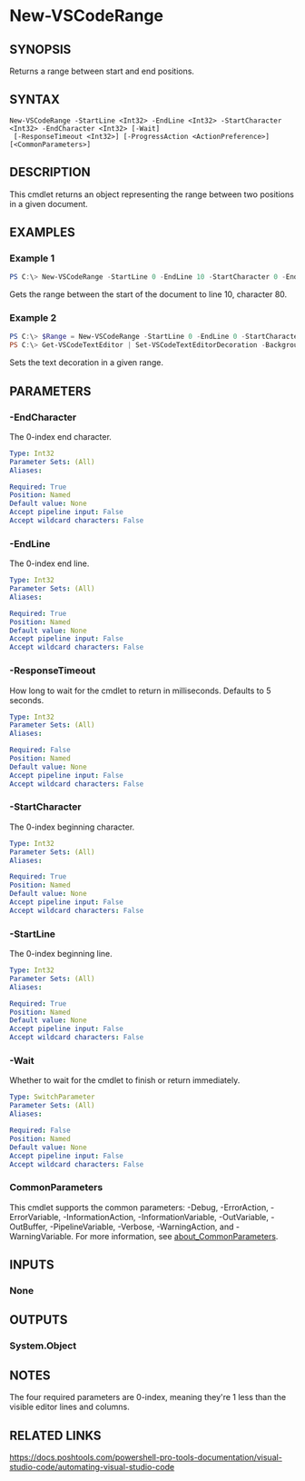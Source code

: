 ﻿---
external help file: PowerShellProTools.VSCode.dll-Help.xml
Module Name: PowerShellProTools.VSCode
online version:
schema: 2.0.0
---

# New-VSCodeRange

## SYNOPSIS
Returns a range between start and end positions.

## SYNTAX

```
New-VSCodeRange -StartLine <Int32> -EndLine <Int32> -StartCharacter <Int32> -EndCharacter <Int32> [-Wait]
 [-ResponseTimeout <Int32>] [-ProgressAction <ActionPreference>] [<CommonParameters>]
```

## DESCRIPTION
This cmdlet returns an object representing the range between two positions in a given document.

## EXAMPLES

### Example 1
```powershell
PS C:\> New-VSCodeRange -StartLine 0 -EndLine 10 -StartCharacter 0 -EndCharacter 80
```

Gets the range between the start of the document to line 10, character 80.

### Example 2
```powershell
PS C:\> $Range = New-VSCodeRange -StartLine 0 -EndLine 0 -StartCharacter 0 -EndCharacter 55
PS C:\> Get-VSCodeTextEditor | Set-VSCodeTextEditorDecoration -BackgroundColor 'descriptionForeground' -Range $Range -Key 12321 -FontWeight bold
```

Sets the text decoration in a given range.

## PARAMETERS

### -EndCharacter
The 0-index end character.

```yaml
Type: Int32
Parameter Sets: (All)
Aliases:

Required: True
Position: Named
Default value: None
Accept pipeline input: False
Accept wildcard characters: False
```

### -EndLine
The 0-index end line.

```yaml
Type: Int32
Parameter Sets: (All)
Aliases:

Required: True
Position: Named
Default value: None
Accept pipeline input: False
Accept wildcard characters: False
```

### -ResponseTimeout
How long to wait for the cmdlet to return in milliseconds. Defaults to 5 seconds.

```yaml
Type: Int32
Parameter Sets: (All)
Aliases:

Required: False
Position: Named
Default value: None
Accept pipeline input: False
Accept wildcard characters: False
```

### -StartCharacter
The 0-index beginning character.

```yaml
Type: Int32
Parameter Sets: (All)
Aliases:

Required: True
Position: Named
Default value: None
Accept pipeline input: False
Accept wildcard characters: False
```

### -StartLine
The 0-index beginning line.

```yaml
Type: Int32
Parameter Sets: (All)
Aliases:

Required: True
Position: Named
Default value: None
Accept pipeline input: False
Accept wildcard characters: False
```

### -Wait
Whether to wait for the cmdlet to finish or return immediately.

```yaml
Type: SwitchParameter
Parameter Sets: (All)
Aliases:

Required: False
Position: Named
Default value: None
Accept pipeline input: False
Accept wildcard characters: False
```

### CommonParameters
This cmdlet supports the common parameters: -Debug, -ErrorAction, -ErrorVariable, -InformationAction, -InformationVariable, -OutVariable, -OutBuffer, -PipelineVariable, -Verbose, -WarningAction, and -WarningVariable. For more information, see [about_CommonParameters](http://go.microsoft.com/fwlink/?LinkID=113216).

## INPUTS

### None

## OUTPUTS

### System.Object

## NOTES
The four required parameters are 0-index, meaning they're 1 less than the visible editor lines and columns.

## RELATED LINKS
https://docs.poshtools.com/powershell-pro-tools-documentation/visual-studio-code/automating-visual-studio-code
